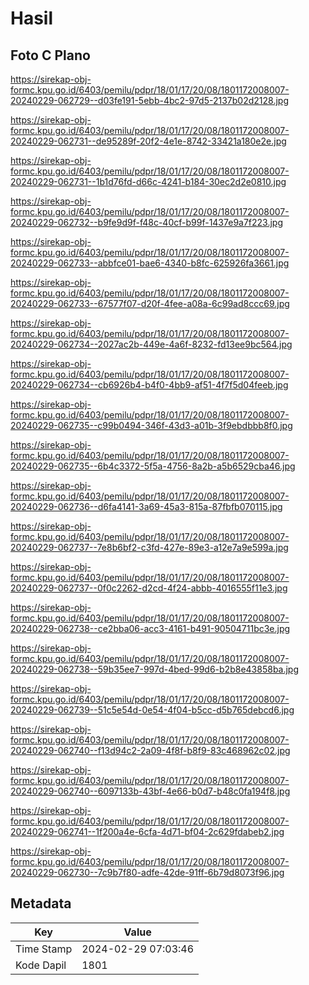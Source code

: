 # Hasil

## Foto C Plano

https://sirekap-obj-formc.kpu.go.id/6403/pemilu/pdpr/18/01/17/20/08/1801172008007-20240229-062729--d03fe191-5ebb-4bc2-97d5-2137b02d2128.jpg

https://sirekap-obj-formc.kpu.go.id/6403/pemilu/pdpr/18/01/17/20/08/1801172008007-20240229-062731--de95289f-20f2-4e1e-8742-33421a180e2e.jpg

https://sirekap-obj-formc.kpu.go.id/6403/pemilu/pdpr/18/01/17/20/08/1801172008007-20240229-062731--1b1d76fd-d66c-4241-b184-30ec2d2e0810.jpg

https://sirekap-obj-formc.kpu.go.id/6403/pemilu/pdpr/18/01/17/20/08/1801172008007-20240229-062732--b9fe9d9f-f48c-40cf-b99f-1437e9a7f223.jpg

https://sirekap-obj-formc.kpu.go.id/6403/pemilu/pdpr/18/01/17/20/08/1801172008007-20240229-062733--abbfce01-bae6-4340-b8fc-625926fa3661.jpg

https://sirekap-obj-formc.kpu.go.id/6403/pemilu/pdpr/18/01/17/20/08/1801172008007-20240229-062733--67577f07-d20f-4fee-a08a-6c99ad8ccc69.jpg

https://sirekap-obj-formc.kpu.go.id/6403/pemilu/pdpr/18/01/17/20/08/1801172008007-20240229-062734--2027ac2b-449e-4a6f-8232-fd13ee9bc564.jpg

https://sirekap-obj-formc.kpu.go.id/6403/pemilu/pdpr/18/01/17/20/08/1801172008007-20240229-062734--cb6926b4-b4f0-4bb9-af51-4f7f5d04feeb.jpg

https://sirekap-obj-formc.kpu.go.id/6403/pemilu/pdpr/18/01/17/20/08/1801172008007-20240229-062735--c99b0494-346f-43d3-a01b-3f9ebdbbb8f0.jpg

https://sirekap-obj-formc.kpu.go.id/6403/pemilu/pdpr/18/01/17/20/08/1801172008007-20240229-062735--6b4c3372-5f5a-4756-8a2b-a5b6529cba46.jpg

https://sirekap-obj-formc.kpu.go.id/6403/pemilu/pdpr/18/01/17/20/08/1801172008007-20240229-062736--d6fa4141-3a69-45a3-815a-87fbfb070115.jpg

https://sirekap-obj-formc.kpu.go.id/6403/pemilu/pdpr/18/01/17/20/08/1801172008007-20240229-062737--7e8b6bf2-c3fd-427e-89e3-a12e7a9e599a.jpg

https://sirekap-obj-formc.kpu.go.id/6403/pemilu/pdpr/18/01/17/20/08/1801172008007-20240229-062737--0f0c2262-d2cd-4f24-abbb-4016555f11e3.jpg

https://sirekap-obj-formc.kpu.go.id/6403/pemilu/pdpr/18/01/17/20/08/1801172008007-20240229-062738--ce2bba06-acc3-4161-b491-90504711bc3e.jpg

https://sirekap-obj-formc.kpu.go.id/6403/pemilu/pdpr/18/01/17/20/08/1801172008007-20240229-062738--59b35ee7-997d-4bed-99d6-b2b8e43858ba.jpg

https://sirekap-obj-formc.kpu.go.id/6403/pemilu/pdpr/18/01/17/20/08/1801172008007-20240229-062739--51c5e54d-0e54-4f04-b5cc-d5b765debcd6.jpg

https://sirekap-obj-formc.kpu.go.id/6403/pemilu/pdpr/18/01/17/20/08/1801172008007-20240229-062740--f13d94c2-2a09-4f8f-b8f9-83c468962c02.jpg

https://sirekap-obj-formc.kpu.go.id/6403/pemilu/pdpr/18/01/17/20/08/1801172008007-20240229-062740--6097133b-43bf-4e66-b0d7-b48c0fa194f8.jpg

https://sirekap-obj-formc.kpu.go.id/6403/pemilu/pdpr/18/01/17/20/08/1801172008007-20240229-062741--1f200a4e-6cfa-4d71-bf04-2c629fdabeb2.jpg

https://sirekap-obj-formc.kpu.go.id/6403/pemilu/pdpr/18/01/17/20/08/1801172008007-20240229-062730--7c9b7f80-adfe-42de-91ff-6b79d8073f96.jpg


## Metadata

| Key        | Value               |
| ---------- | ------------------- |
| Time Stamp | 2024-02-29 07:03:46 |
| Kode Dapil | 1801                |



